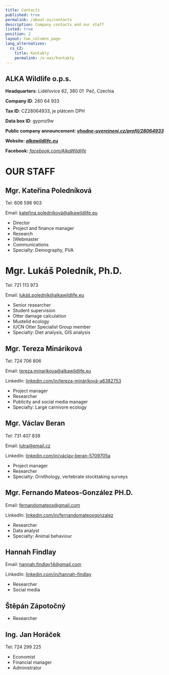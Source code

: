 ```yaml
---
title: Contacts
published: true
permalink: /about-us/contacts
description: Company contacts and our staff
listed: true
position: 2
layout: two_columns_page
lang_alternatives:
  cs_CZ:
    title: Kontakty
    permalink: /o-nas/kontakty
---
```

## **ALKA Wildlife o.p.s.**

**Headquarters**: Lidéřovice 62, 380 01  Peč, Czechia 

**Company ID**: 280 64 933

**Tax ID**: CZ28064933, je plátcem DPH

**Data box ID**: gypmz9w

**Public company announcement: **[_vhodne-uverejneni.cz/profil/28064933_](https://www.vhodne-uverejneni.cz/profil/28064933)****

**Website: **[_alkawildlife.eu_](alkawildlife.eu)****

**Facebook:** [_facebook.com/AlkaWildlife_](facebook.com/AlkaWildlife)

# OUR STAFF

## **Mgr. Kateřina Poledníková**

Tel: 606 598 903

Email: kateřina.poledníková@alkawildlife.eu 

* Director
* Project and finance manager
* Research
* ]Webmaster
* Communications
* Specialty: Demography, PVA

# **Mgr. Lukáš Poledník, Ph.D.**

Tel: 721 113 973

Email: lukáš.poledník@alkawildlife.eu 

* Senior researcher
* Student supervision
* Otter damage calculation
* Mustelid ecology
* IUCN Otter Specialist Group member
* Specialty: Diet analysis, GIS analysis

## Mgr. Tereza Mináriková

Tel: 724 706 806

Email: tereza.minarikova@alkawildlife.eu 

LinkedIn: [linkedin.com/in/tereza-mináriková-a6382753](linkedin.com/in/tereza-mináriková-a6382753)

* Project manager
* Researcher
* Publicity and social media manager
* Specialty: Large carnivore ecology

## Mgr. Václav Beran

Tel: 731 407 839

Email: lutra@email.cz 

LinkedIn: [linkedin.com/in/václav-beran-5709705a](linkedin.com/in/václav-beran-5709705a)

* Project manager
* Researcher
* Specialty: Ornithology, vertebrate stocktaking surveys

## Mgr. Fernando Mateos-González PH.D.

Email: fernandomateos@gmail.com 

LinkedIn: [linkedin.com/in/fernandomateosgonzalez](linkedin.com/in/fernandomateosgonzalez)

* Researcher
* Data analyst 
* Specialty: Animal behaviour

## Hannah Findlay

Email: hannah.findlay14@gmail.com 

LinkedIn: [linkedin.com/in/hannah-findlay](linkedin.com/in/hannah-findlay)

* Researcher
* Social media

## Štěpán Zápotočný

* Researcher

## Ing. Jan Horáček

Tel: 724 299 225

* Economist
* Financial manager
* Administrator
